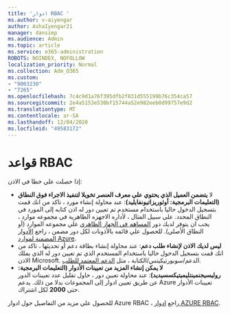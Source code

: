 ```yaml
---
title: 'ادوار RBAC '
ms.author: v-aiyengar
author: AshaIyengar21
manager: dansimp
ms.audience: Admin
ms.topic: article
ms.service: o365-administration
ROBOTS: NOINDEX, NOFOLLOW
localization_priority: Normal
ms.collection: Adm_O365
ms.custom:
- "9003230"
- "7265"
ms.openlocfilehash: 7c4c9d1a76f395dfb2f831d555199b76c354ca57
ms.sourcegitcommit: 2e4a5153e530bf15744a52e982eeb0d99757e9d2
ms.translationtype: MT
ms.contentlocale: ar-SA
ms.lasthandoff: 12/04/2020
ms.locfileid: "49583172"
---
```

# <a name="rbac-rules"></a>قواعد RBAC

إذا حصلت علي خطا في الاذن: 

- لا **يتضمن العميل الذي يحتوي علي معرف العنصر تخويلا لتنفيذ الاجراء فوق النطاق (التعليمات البرمجية: أوثوريزاتيونفايليد)**: عند محاولة إنشاء مورد ، تاكد من انك قمت بتسجيل الدخول حاليا باستخدام مستخدم تم تعيين دور له اذن كتابه إلى المورد في النطاق المحدد. علي سبيل المثال ، لأداره الاجهزه الظاهرية في مجموعه موارد ، يجب ان يتوفر لديك دور [المساهم في الجهاز الظاهري](https://docs.microsoft.com/azure/role-based-access-control/built-in-roles?WT.mc_id=Portal-Microsoft_Azure_Support#virtual-machine-contributor) علي مجموعه الموارد (أو النطاق الأصلي). للحصول علي قائمه بالأذونات لكل دور مضمن ، راجع [الأدوار المضمنة لموارد Azure](https://docs.microsoft.com/azure/role-based-access-control/built-in-roles?WT.mc_id=Portal-Microsoft_Azure_Support).
- **ليس لديك الاذن لإنشاء طلب دعم**: عند محاولة إنشاء بطاقة دعم أو تحديثها ، تاكد من انك قمت بتسجيل الدخول حاليا باستخدام المستخدم الذي تم تعيين دور له الذي يملك الاذن Microsoft. الدعم/سوبورتيكيتس/الكتابة ، مثل [الدعم المعتمد للطلب](https://docs.microsoft.com/azure/role-based-access-control/built-in-roles?WT.mc_id=Portal-Microsoft_Azure_Support#support-request-contributor).
- **لا يمكن إنشاء المزيد من تعيينات الأدوار (التعليمات البرمجية: روليسيجنمينتليميتيكسسيديد)**: عند محاولة تعيين دور ، حاول تقليل عدد تعيينات الدور عن طريق تعيين ادوار إلى المجموعات بدلا من ذلك. يدعم Azure تعيينات الأدوار حتى **2000** لكل اشتراك.

للحصول علي مزيد من التفاصيل حول ادوار Azure RBAC ، راجع [ادوار AZURE RBAC](https://docs.microsoft.com/azure/role-based-access-control/role-assignments-portal?WT.mc_id=Portal-Microsoft_Azure_Support).
